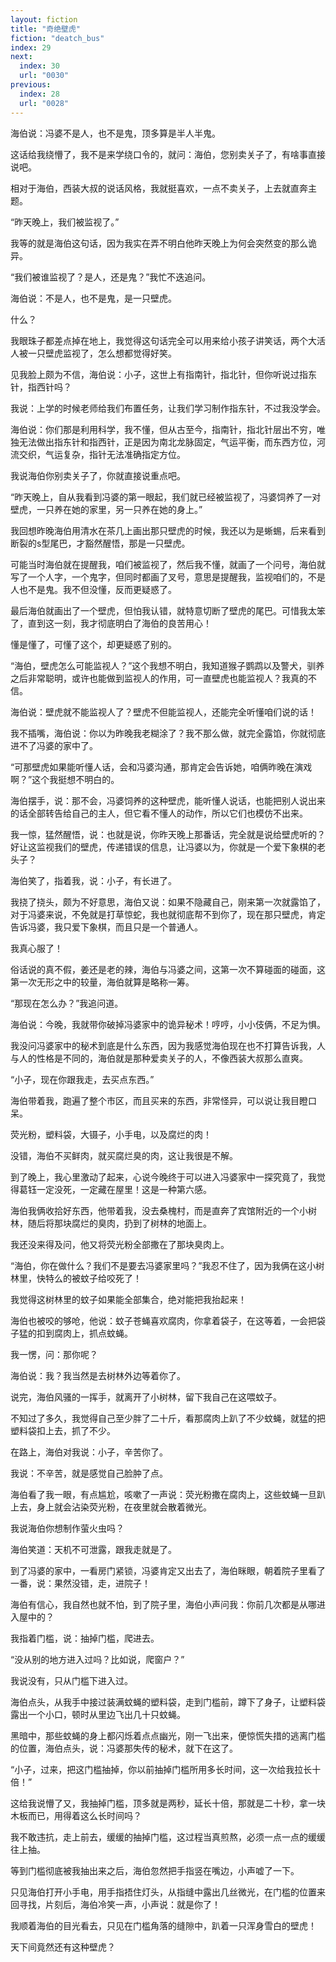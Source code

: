 ```yaml
---
layout: fiction
title: "奇绝壁虎"
fiction: "deatch_bus"
index: 29
next:
  index: 30
  url: "0030"
previous:
  index: 28
  url: "0028"
---
```

海伯说：冯婆不是人，也不是鬼，顶多算是半人半鬼。

这话给我绕懵了，我不是来学绕口令的，就问：海伯，您别卖关子了，有啥事直接说吧。

相对于海伯，西装大叔的说话风格，我就挺喜欢，一点不卖关子，上去就直奔主题。

“昨天晚上，我们被监视了。”

我等的就是海伯这句话，因为我实在弄不明白他昨天晚上为何会突然变的那么诡异。

“我们被谁监视了？是人，还是鬼？”我忙不迭追问。

海伯说：不是人，也不是鬼，是一只壁虎。

什么？

我眼珠子都差点掉在地上，我觉得这句话完全可以用来给小孩子讲笑话，两个大活人被一只壁虎监视了，怎么想都觉得好笑。

见我脸上颇为不信，海伯说：小子，这世上有指南针，指北针，但你听说过指东针，指西针吗？

我说：上学的时候老师给我们布置任务，让我们学习制作指东针，不过我没学会。

海伯说：你们那是利用科学，我不懂，但从古至今，指南针，指北针层出不穷，唯独无法做出指东针和指西针，正是因为南北龙脉固定，气运平衡，而东西方位，河流交织，气运复杂，指针无法准确指定方位。

我说海伯你别卖关子了，你就直接说重点吧。

“昨天晚上，自从我看到冯婆的第一眼起，我们就已经被监视了，冯婆饲养了一对壁虎，一只养在她的家里，另一只养在她的身上。”

我回想昨晚海伯用清水在茶几上画出那只壁虎的时候，我还以为是蜥蜴，后来看到断裂的s型尾巴，才豁然醒悟，那是一只壁虎。

可能当时海伯就在提醒我，咱们被监视了，然后我不懂，就画了一个问号，海伯就写了一个人字，一个鬼字，但同时都画了叉号，意思是提醒我，监视咱们的，不是人也不是鬼。我不但没懂，反而更疑惑了。

最后海伯就画出了一个壁虎，但怕我认错，就特意切断了壁虎的尾巴。可惜我太笨了，直到这一刻，我才彻底明白了海伯的良苦用心！

懂是懂了，可懂了这个，却更疑惑了别的。

“海伯，壁虎怎么可能监视人？”这个我想不明白，我知道猴子鹦鹉以及警犬，驯养之后非常聪明，或许也能做到监视人的作用，可一直壁虎也能监视人？我真的不信。

海伯说：壁虎就不能监视人了？壁虎不但能监视人，还能完全听懂咱们说的话！

我不插嘴，海伯说：你以为昨晚我老糊涂了？我不那么做，就完全露馅，你就彻底进不了冯婆的家中了。

“可那壁虎如果能听懂人话，会和冯婆沟通，那肯定会告诉她，咱俩昨晚在演戏啊？”这个我挺想不明白的。

海伯摆手，说：那不会，冯婆饲养的这种壁虎，能听懂人说话，也能把别人说出来的话全部转告给自己的主人，但它看不懂人的动作，所以它们也模仿不出来。

我一惊，猛然醒悟，说：也就是说，你昨天晚上那番话，完全就是说给壁虎听的？好让这监视我们的壁虎，传递错误的信息，让冯婆以为，你就是一个爱下象棋的老头子？

海伯笑了，指着我，说：小子，有长进了。

我挠了挠头，颇为不好意思，海伯又说：如果不隐藏自己，刚来第一次就露馅了，对于冯婆来说，不免就是打草惊蛇，我也就彻底帮不到你了，现在那只壁虎，肯定告诉冯婆，我只爱下象棋，而且只是一个普通人。

我真心服了！

俗话说的真不假，姜还是老的辣，海伯与冯婆之间，这第一次不算碰面的碰面，这第一次无形之中的较量，海伯就算是略称一筹。

“那现在怎么办？”我追问道。

海伯说：今晚，我就带你破掉冯婆家中的诡异秘术！哼哼，小小伎俩，不足为惧。

我没问冯婆家中的秘术到底是什么东西，因为我感觉海伯现在也不打算告诉我，人与人的性格是不同的，海伯就是那种爱卖关子的人，不像西装大叔那么直爽。

“小子，现在你跟我走，去买点东西。”

海伯带着我，跑遍了整个市区，而且买来的东西，非常怪异，可以说让我目瞪口呆。

荧光粉，塑料袋，大镊子，小手电，以及腐烂的肉！

没错，海伯不买鲜肉，就买腐烂臭的肉，这让我很是不解。

到了晚上，我心里激动了起来，心说今晚终于可以进入冯婆家中一探究竟了，我觉得葛钰一定没死，一定藏在屋里！这是一种第六感。

海伯我俩收拾好东西，他带着我，没去桑槐村，而是直奔了宾馆附近的一个小树林，随后将那块腐烂的臭肉，扔到了树林的地面上。

我还没来得及问，他又将荧光粉全部撒在了那块臭肉上。

“海伯，你在做什么？我们不是要去冯婆家里吗？”我忍不住了，因为我俩在这小树林里，快特么的被蚊子给咬死了！

我觉得这树林里的蚊子如果能全部集合，绝对能把我抬起来！

海伯也被咬的够呛，他说：蚊子苍蝇喜欢腐肉，你拿着袋子，在这等着，一会把袋子猛的扣到腐肉上，抓点蚊蝇。

我一愣，问：那你呢？

海伯说：我？我当然是去树林外边等着你了。

说完，海伯风骚的一挥手，就离开了小树林，留下我自己在这喂蚊子。

不知过了多久，我觉得自己至少胖了二十斤，看那腐肉上趴了不少蚊蝇，就猛的把塑料袋扣上去，抓了不少。

在路上，海伯对我说：小子，辛苦你了。

我说：不辛苦，就是感觉自己脸肿了点。

海伯看了我一眼，有点尴尬，咳嗽了一声说：荧光粉撒在腐肉上，这些蚊蝇一旦趴上去，身上就会沾染荧光粉，在夜里就会散着微光。

我说海伯你想制作萤火虫吗？

海伯笑道：天机不可泄露，跟我走就是了。

到了冯婆的家中，一看房门紧锁，冯婆肯定又出去了，海伯眯眼，朝着院子里看了一番，说：果然没错，走，进院子！

海伯有信心，我自然也就不怕，到了院子里，海伯小声问我：你前几次都是从哪进入屋中的？

我指着门槛，说：抽掉门槛，爬进去。

“没从别的地方进入过吗？比如说，爬窗户？”

我说没有，只从门槛下进入过。

海伯点头，从我手中接过装满蚊蝇的塑料袋，走到门槛前，蹲下了身子，让塑料袋露出一个小口，顿时从里边飞出几十只蚊蝇。

黑暗中，那些蚊蝇的身上都闪烁着点点幽光，刚一飞出来，便惊慌失措的逃离门槛的位置，海伯点头，说：冯婆那失传的秘术，就下在这了。

“小子，过来，把这门槛抽掉，你以前抽掉门槛所用多长时间，这一次给我拉长十倍！”

这给我说懵了又，我抽掉门槛，顶多就是两秒，延长十倍，那就是二十秒，拿一块木板而已，用得着这么长时间吗？

我不敢违抗，走上前去，缓缓的抽掉门槛，这过程当真煎熬，必须一点一点的缓缓往上抽。

等到门槛彻底被我抽出来之后，海伯忽然把手指竖在嘴边，小声嘘了一下。

只见海伯打开小手电，用手指捂住灯头，从指缝中露出几丝微光，在门槛的位置来回寻找，片刻后，海伯冷笑一声，小声说：就是你了！

我顺着海伯的目光看去，只见在门槛角落的缝隙中，趴着一只浑身雪白的壁虎！

天下间竟然还有这种壁虎？